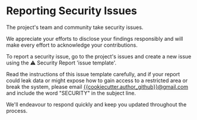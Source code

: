 # **Reporting Security Issues**

The project's team and community take security issues.

We appreciate your efforts to disclose your findings responsibly and will make every effort to acknowledge your contributions.

To report a security issue, go to the project's issues and create a new issue using the ⚠️ Security Report 'issue template'.

Read the instructions of this issue template carefully, and if your report could leak data or might expose how to gain access to a restricted area or break the system, please email [{{cookiecutter.author_github}}@gmail.com](mailto:{{cookiecutter.author_github}}@gmail.com) and include the word "SECURITY" in the subject line.

We'll endeavour to respond quickly and keep you updated throughout the process.
